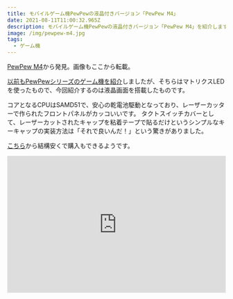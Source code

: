```yaml
---
title: モバイルゲーム機PewPewの液晶付きバージョン「PewPew M4」
date: 2021-08-11T11:00:32.965Z
description: モバイルゲーム機PewPewの液晶付きバージョン「PewPew M4」を紹介します。
image: /img/pewpew-m4.jpg
tags:
  - ゲーム機
---
```

[PewPew M4](https://hackaday.io/project/165032-pewpew-m4)から発見。画像もここから転載。

[以前もPewPewシリーズのゲーム機を紹介](../高性能なマトリクスledゲーム機pewpew)しましたが、そちらはマトリクスLEDを使ったもので、今回紹介するのは液晶画面を搭載したものです。

コアとなるCPUはSAMD51で、安心の乾電池駆動となっており、レーザーカッターで作られたフロントパネルがカッコいいです。
タクトスイッチカバーとして、レーザーカットされたキャップを粘着テープで貼るだけというシンプルなキーキャップの実装方法は「それで良いんだ！」という驚きがありました。

[こちら](https://makerfabs.com/circuitpython-pewpew-m4.html)から結構安くで購入もできるようです。

<iframe width="100%" height="315" src="https://www.youtube.com/embed/m5lZwVgA690" frameborder="0" allow="accelerometer; autoplay; clipboard-write; encrypted-media; gyroscope; picture-in-picture" allowfullscreen></iframe>

